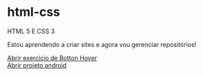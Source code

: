 # html-css
 HTML 5 E CSS 3 

Estou aprendendo a criar sites e agora vou gerenciar repositórios!

<a href="https://alexandrade-git.github.io/html-css/desafios/Bot%C3%A3o%20com%20Hover%20Personalizado/index.html">Abrir exercício de Botton Hover</a> <br>
<a href="https://alexandrade-git.github.io/projeto-android/">Abrir projeto android</a>